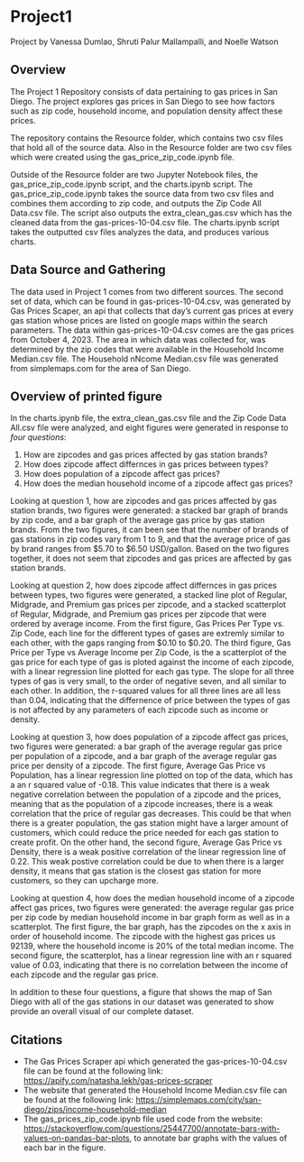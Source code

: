 # Project1

Project by Vanessa Dumlao, Shruti Palur Mallampalli, and Noelle Watson

## Overview
The Project 1 Repository consists of data pertaining to gas prices in San Diego. The project explores gas prices in San Diego to see how factors such as zip code, household income, and population density affect these prices. 

The repository contains the Resource folder, which contains two csv files that hold all of the source data. Also in the Resource folder are two csv files which were created using the gas_price_zip_code.ipynb file. 

Outside of the Resource folder are two Jupyter Notebook files, the gas_price_zip_code.ipynb script, and the charts.ipynb script. The gas_price_zip_code.ipynb takes the source data from two csv files and combines them according to zip code, and outputs the Zip Code All Data.csv file. The script also outputs the extra_clean_gas.csv which has the cleaned data from the gas-prices-10-04.csv file. The charts.ipynb script takes the outputted csv files analyzes the data, and produces various charts.

## Data Source and Gathering
The data used in Project 1 comes from two different sources. The second set of data, which can be found in gas-prices-10-04.csv, was generated by Gas Prices Scaper, an api that collects that day’s current gas prices at every gas station whose prices are listed on google maps within the search parameters. The data within gas-prices-10-04.csv comes are the gas prices from October 4, 2023. The area in which data was collected for, was determined by the zip codes that were available in the Household Income Median.csv file. The Household nNcome Median.csv file was generated from simplemaps.com for the area of San Diego.

## Overview of printed figure
In the charts.ipynb file, the extra_clean_gas.csv file and the Zip Code Data All.csv file were analyzed, and eight figures were generated in response to _four questions_:

1. How are zipcodes and gas prices affected by gas station brands?
2. How does zipcode affect differnces in gas prices between types?
3. How does population of a zipcode affect gas prices?
4. How does the median household income of a zipcode affect gas prices?

Looking at question 1, how are zipcodes and gas prices affected by gas station brands, two figures were generated: a stacked bar graph of brands by zip code, and a bar graph of the average gas price by gas station brands. From the two figures, it can been see that the number of brands of gas stations in zip codes vary from 1 to 9, and that the average price of gas by brand ranges from $5.70 to $6.50 USD/gallon. Based on the two figures together, it does not seem that zipcodes and gas prices are affected by gas station brands.

Looking at question 2, how does zipcode affect differnces in gas prices between types, two figures were generated, a stacked line plot of Regular, Midgrade, and Premium gas prices per zipcode, and a stacked scatterplot of Regular, Midgrade, and Premium gas prices per zipcode that were ordered by average income. From the first figure, Gas Prices Per Type vs. Zip Code, each line for the different types of gases are extremly similar to each other, with the gaps ranging from $0.10 to $0.20. The third figure, Gas Price per Type vs Average Income per Zip Code, is the a scatterplot of the gas price for each type of gas is ploted against the income of each zipcode, with a linear regression line plotted for each gas type. The slope for all three types of gas is very small, to the order of negative seven, and all similar to each other. In addition, the r-squared values for all three lines are all less than 0.04, indicating that the differnence of price between the types of gas is not affected by any parameters of each zipcode such as income or density. 

Looking at question 3, how does population of a zipcode affect gas prices, two figures were generated: a bar graph of the average regular gas price per population of a zipcode, and a bar graph of the average regular gas price per density of a zipcode. The first figure, Average Gas Price vs Population, has a linear regression line plotted on top of the data, which has a an r squared value of -0.18. This value indicates that there is a weak negative correlation between the population of a zipcode and the prices, meaning that as the population of a zipcode increases, there is a weak correlation that the price of regular gas decreases. This could be that when there is a greater population, the gas station might have a larger amount of customers, which could reduce the price needed for each gas station to create profit. On the other hand, the second figure, Average Gas Price vs Density, there is a weak positive correlation of the linear regression line of 0.22. This weak postive correlation could be due to when there is a larger density, it means that gas station is the closest gas station for more customers, so they can upcharge more.

Looking at question 4, how does the median household income of a zipcode affect gas prices, two figures were generated: the average regular gas price per zip code by median household income in bar graph form as well as in a scatterplot. The first figure, the bar graph, has the zipcodes on the x axis in order of household income. The zipcode with the highest gas prices us 92139, where the household income is 20% of the total median income. The second figure, the scatterplot, has a linear regression line with an r squared value of 0.03, indicating that there is no correlation between the income of each zipcode and the regular gas price.

In addition to these four questions, a figure that shows the map of San Diego with all of the gas stations in our dataset was generated to show provide an overall visual of our complete dataset.

  
  ## Citations
  - The Gas Prices Scraper api which generated the gas-prices-10-04.csv file can be found at the following link: https://apify.com/natasha.lekh/gas-prices-scraper
  - The website that generated the Household Income Median.csv file can be found at the following link: https://simplemaps.com/city/san-diego/zips/income-household-median
  - The gas_prices_zip_code.ipynb file used code from the website: https://stackoverflow.com/questions/25447700/annotate-bars-with-values-on-pandas-bar-plots, to annotate bar graphs with the values of each bar in the figure.


